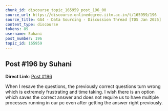 ```yaml
---
chunk_id: discourse_topic_165959_post_196_00
source_url: https://discourse.onlinedegree.iitm.ac.in/t/165959/196
source_title: GA4 - Data Sourcing - Discussion Thread [TDS Jan 2025]
content_type: discourse
tokens: 89
username: Suhani
post_number: 196
topic_id: 165959
---
```


## Post #196 by Suhani

**Direct Link**: [Post #196](https://discourse.onlinedegree.iitm.ac.in/t/165959/196)

When I resave the questions, the previously correct questions turn wrong which is extremely frustrating and time taking. I wish there is an option which saves the correct answer and does not require us to have multiple processes running in our pc even after getting the answer right previously.
